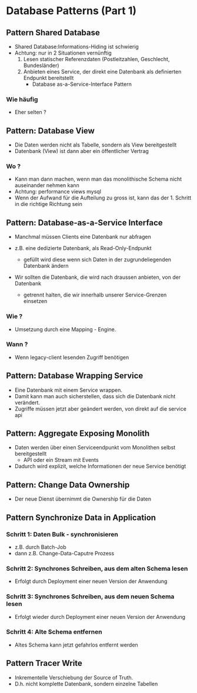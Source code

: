 # Database Patterns (Part 1)  



## Pattern Shared Database

  * Shared Database:Informations-Hiding ist schwierig 
  * Achtung: nur in 2 Situationen vernünftig
    1. Lesen statischer Referenzdaten (Postleitzahlen, Geschlecht, Bundesländer)
    2. Anbieten eines Service, der direkt eine Datenbank als definierten Endpunkt bereitstellt
       * Database as-a-Service-Interface Pattern 

### Wie häufig 
  
  * Eher selten ?
  

## Pattern: Database View 

  * Die Daten werden nicht als Tabelle, sondern als View bereitgestellt
  * Datenbank (View) ist dann aber ein öffentlicher Vertrag

### Wo ? 

  * Kann man dann machen, wenn man das monolithische Schema nicht auseinander nehmen kann
  * Achtung: performance views mysql
  * Wenn der Aufwand für die Aufteilung zu gross ist, kann das der 1. Schritt in die richtige Richtung sein


## Pattern: Database-as-a-Service Interface

  * Manchmal müssen Clients eine Datenbank nur abfragen
  * z.B. eine dedizierte Datenbank, als Read-Only-Endpunkt 
    * gefüllt wird diese wenn sich Daten in der zugrundeliegenden Datenbank ändern

  * Wir sollten die Datenbank, die wird nach draussen anbieten, von der Datenbank 
    * getrennt halten, die wir innerhalb unserer Service-Grenzen einsetzen

### Wie ?

  * Umsetzung durch eine Mapping - Engine.

### Wann ? 

   * Wenn legacy-client lesenden Zugriff benötigen 

## Pattern: Database Wrapping Service 

   * Eine Datenbank mit einem Service wrappen.
   * Damit kann man auch sicherstellen, dass sich die Datenbank nicht verändert.
   * Zugriffe müssen jetzt aber geändert werden, von direkt auf die service api

## Pattern: Aggregate Exposing Monolith 

  * Daten werden über einen Serviceendpunkt vom Monolithen selbst bereitgestellt
    * API oder ein Stream mit Events
  * Dadurch wird explizit, welche Informationen der neue Service benötigt

## Pattern: Change Data Ownership 

  * Der neue Dienst übernimmt die Ownership für die Daten 

## Pattern Synchronize Data in Application 

### Schritt 1: Daten Bulk - synchronisieren
  
  * z.B. durch Batch-Job 
  * dann z.B. Change-Data-Caputre Prozess 

### Schritt 2: Synchrones Schreiben, aus dem alten Schema lesen 

  * Erfolgt durch Deployment einer neuen Version der Anwendung

### Schritt 3: Synchrones Schreiben, aus dem neuen Schema lesen 

  * Erfolgt wieder durch Deployment einer neuen Version der Anwendung 

### Schritt 4: Alte Schema entfernen

  * Altes Schema kann jetzt gefahrlos entfernt werden




## Pattern Tracer Write 

  * Inkrementelle Verschiebung der Source of Truth. 
  * D.h. nicht komplette Datenbank, sondern einzelne Tabellen
